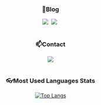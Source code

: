 <h3 align="center">🎅Blog</h3>
<div align="center">
  <a href="https://onecrazyman.github.io/TIL"><img src="https://img.shields.io/badge/TIL blog-09B3AF?style=flat-square&logo=blogger&logoColor=white"/></a>&nbsp
  <a href="https://1crazy.tistory.com/"><img src="https://img.shields.io/badge/Tistory-FE5F50?style=flat-square&logo=tistory&logoColor=white"/></a>&nbsp
</div>

<br>

<h3 align="center">📫Contact</h3>
<div align="center">
  <a href="mailto:cjw7155@naver.com">
    <img src="https://img.shields.io/badge/Email-03C75A?style=flat square&logo=Naver&logoColor=white"/>
  </a>
</div>

<br>

<h3 align="center">👓Most Used Languages Stats</h3>
<div align=center>
  
[![Top Langs](https://github-readme-stats.vercel.app/api/top-langs/?username=OneCrazyman&layout=compact)](https://github.com/OneCrazyman/github-readme-stats)

</div>

